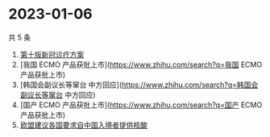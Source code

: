 # 2023-01-06

共 5 条

<!-- BEGIN ZHIHUSEARCH -->
<!-- 最后更新时间 Fri Jan 06 2023 23:07:38 GMT+0800 (China Standard Time) -->
1. [第十版新冠诊疗方案](https://www.zhihu.com/search?q=第十版新冠诊疗方案)
1. [我国 ECMO 产品获批上市](https://www.zhihu.com/search?q=我国 ECMO 产品获批上市)
1. [韩国会副议长等窜台 中方回应](https://www.zhihu.com/search?q=韩国会副议长等窜台 中方回应)
1. [国产 ECMO 产品获批上市](https://www.zhihu.com/search?q=国产 ECMO 产品获批上市)
1. [欧盟建议各国要求自中国入境者提供核酸](https://www.zhihu.com/search?q=欧盟建议各国要求自中国入境者提供核酸)
<!-- END ZHIHUSEARCH -->
